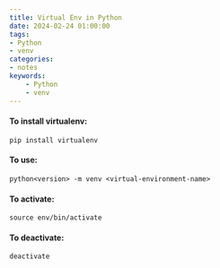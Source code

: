 ```yaml
---
title: Virtual Env in Python
date: 2024-02-24 01:00:00
tags:
- Python
- venv
categories:
- notes
keywords:
    - Python
    - venv
---
```


#### To install virtualenv:
    pip install virtualenv
#### To use:
    python<version> -m venv <virtual-environment-name>
#### To activate:
    source env/bin/activate
#### To deactivate:
    deactivate

